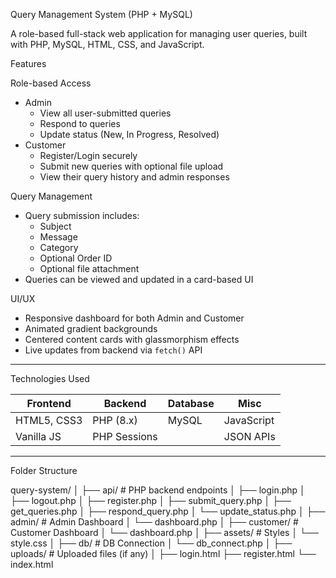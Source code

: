 Query Management System (PHP + MySQL)

A role-based full-stack web application for managing user queries, built with PHP, MySQL, HTML, CSS, and JavaScript.

Features

Role-based Access
- Admin
  - View all user-submitted queries
  - Respond to queries
  - Update status (New, In Progress, Resolved)
- Customer
  - Register/Login securely
  - Submit new queries with optional file upload
  - View their query history and admin responses

Query Management
- Query submission includes:
  - Subject
  - Message
  - Category
  - Optional Order ID
  - Optional file attachment
- Queries can be viewed and updated in a card-based UI

UI/UX
- Responsive dashboard for both Admin and Customer
- Animated gradient backgrounds
- Centered content cards with glassmorphism effects
- Live updates from backend via `fetch()` API

---
Technologies Used

| Frontend      | Backend     | Database | Misc        |
|---------------|-------------|----------|-------------|
| HTML5, CSS3   | PHP (8.x)   | MySQL    | JavaScript  |
| Vanilla JS    | PHP Sessions |          | JSON APIs   |

---

Folder Structure

query-system/
│
├── api/ # PHP backend endpoints
│ ├── login.php
│ ├── logout.php
│ ├── register.php
│ ├── submit_query.php
│ ├── get_queries.php
│ ├── respond_query.php
│ └── update_status.php
│
├── admin/ # Admin Dashboard
│ └── dashboard.php
│
├── customer/ # Customer Dashboard
│ └── dashboard.php
│
├── assets/ # Styles
│ └── style.css
│
├── db/ # DB Connection
│ └── db_connect.php
│
├── uploads/ # Uploaded files (if any)
│
├── login.html
├── register.html
└── index.html

